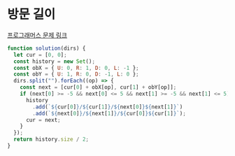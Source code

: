 # 방문 길이

[프로그래머스 문제 링크](https://programmers.co.kr/learn/courses/30/lessons/49994)

```javascript
function solution(dirs) {
  let cur = [0, 0];
  const history = new Set();
  const obX = { U: 0, R: 1, D: 0, L: -1 };
  const obY = { U: 1, R: 0, D: -1, L: 0 };
  dirs.split("").forEach((op) => {
    const next = [cur[0] + obX[op], cur[1] + obY[op]];
    if (next[0] >= -5 && next[0] <= 5 && next[1] >= -5 && next[1] <= 5) {
      history
        .add(`${cur[0]}/${cur[1]}/${next[0]}${next[1]}`)
        .add(`${next[0]}/${next[1]}/${cur[0]}${cur[1]}`);
      cur = next;
    }
  });
  return history.size / 2;
}
```
